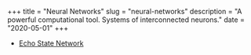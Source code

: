 +++
title = "Neural Networks"
slug = "neural-networks"
description = "A powerful computational tool. Systems of interconnected neurons."
date = "2020-05-01"
+++

- [Echo State Network](/echo-state-network)